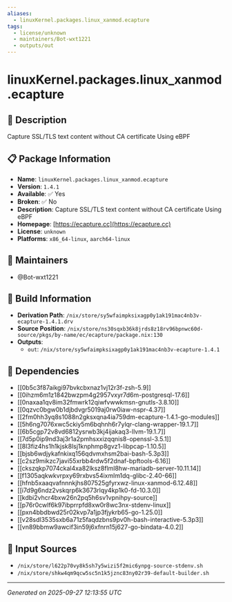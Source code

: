 ```yaml
---
aliases:
  - linuxKernel.packages.linux_xanmod.ecapture
tags:
  - license/unknown
  - maintainers/Bot-wxt1221
  - outputs/out
---
```


# linuxKernel.packages.linux_xanmod.ecapture

## 📝 Description

Capture SSL/TLS text content without CA certificate Using eBPF

## 📋 Package Information

- **Name**: `linuxKernel.packages.linux_xanmod.ecapture`
- **Version**: `1.4.1`
- **Available**: ✅ Yes
- **Broken**: ✅ No
- **Description**: Capture SSL/TLS text content without CA certificate Using eBPF
- **Homepage**: [https://ecapture.cc](https://ecapture.cc)
- **License**: `unknown`
- **Platforms**: `x86_64-linux`, `aarch64-linux`
## 👥 Maintainers

- @Bot-wxt1221


## 🔧 Build Information

- **Derivation Path**: `/nix/store/sy5wfaimpksixagp0y1ak191mac4nb3v-ecapture-1.4.1.drv`
- **Source Position**: `/nix/store/ns30sqxb36k8jrds8z18rv96bpnwc60d-source/pkgs/by-name/ec/ecapture/package.nix:130`
- **Outputs**:
  - `out`:  `/nix/store/sy5wfaimpksixagp0y1ak191mac4nb3v-ecapture-1.4.1`

## 🔗 Dependencies

- [[0b5c3f87aikgi97bvkcbxnaz1vj12r3f-zsh-5.9]]
- [[0ihzm6m1z1842bwzpm4g2957vxyr7d6m-postgresql-17.6]]
- [[0naxaa1qv8im32fmwrk12qiwfvwwkmsn-gnutls-3.8.10]]
- [[0qzvc0bgw0b1djbdvgr5019aj0rw0iaw-nspr-4.37]]
- [[2fm0hh3yq8s1088n2gksxqna4ia759dm-ecapture-1.4.1-go-modules]]
- [[5h6ng7076xwc5ckiy5m6bqhnh6r7ylqr-clang-wrapper-19.1.7]]
- [[6b5cgp72v8vd6812ysrwb3kj4ijakaq3-llvm-19.1.7]]
- [[7d5p0ip9nd3aj3r1a2pmhsxxizqqnis8-openssl-3.5.1]]
- [[8l3fiz4hs1h1kjsk8lsj1knphmp8gvz1-libpcap-1.10.5]]
- [[bjsb6wdjykafnkixq156qdvmxhsm2bai-bash-5.3p3]]
- [[c2sz9mikzc7javi55xrbb4rdw5f2dnaf-bpftools-6.16]]
- [[ckszqkp7074ckal4xa82lksz8flml8hw-mariadb-server-10.11.14]]
- [[f1305aqkwkvrpxy69rxbvs54ixmlm1dq-glibc-2.40-66]]
- [[hfnb5xaaqvafnnnkjhs807525gfyrxwz-linux-xanmod-6.12.48]]
- [[i7d9g6ndz2vskqrp6k3673rlqy4kp1k0-fd-10.3.0]]
- [[kdbi2vhcr4bxw26n2pq5h6sv1vpnihpy-source]]
- [[p76r0cwlf6k97ibprrpfd8xw0r8wc3nx-stdenv-linux]]
- [[pxn4bbdbwd25r02kvp7a1jp3fjykrb65-go-1.25.0]]
- [[v28sdl3535sxb6a71z5faqdzbns9pv0h-bash-interactive-5.3p3]]
- [[vn89bbmw9awcif3in59j6xfnrn15j627-go-bindata-4.0.2]]

## 📁 Input Sources

- `/nix/store/l622p70vy8k5sh7y5wizi5f2mic6ynpg-source-stdenv.sh`
- `/nix/store/shkw4qm9qcw5sc5n1k5jznc83ny02r39-default-builder.sh`

---
*Generated on 2025-09-27 12:13:55 UTC*
